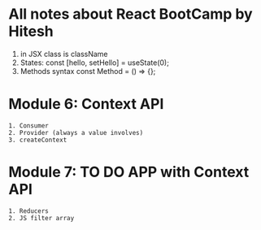 # All notes about React BootCamp by Hitesh

1.	in JSX class is className
2. States: const [hello, setHello] = useState(0);
3. Methods syntax const Method = () => {};


# Module 6: Context API
	1. Consumer
	2. Provider (always a value involves)
	3. createContext

# Module 7: TO DO APP with Context API
	1. Reducers 
	2. JS filter array
